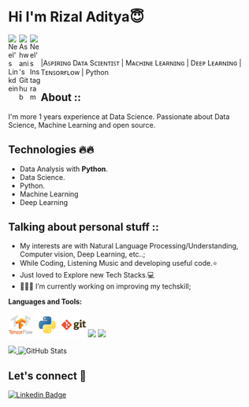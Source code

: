 # <a>Hi I'm Rizal Aditya</a>😇

<a href="https://linkedin.com/in/rzladitya">
  <img align="left" alt="Neel's Linkdein" width="22px" src="https://cdn.jsdelivr.net/npm/simple-icons@v3/icons/linkedin.svg" />
</a>
<a href="https://github.com/hujikan2">
  <img align="left" alt="Ashwani's Github" width="22px" src="https://cdn.jsdelivr.net/npm/simple-icons@v3/icons/github.svg" />
</a>
<a href="https://instagram.com/rzladit_">
  <img align="left" alt="Neel's Instagram" width="22px" src="https://cdn.jsdelivr.net/npm/simple-icons@v3/icons/instagram.svg" />
</a>

<br/>
<br/>



|Aꜱᴘɪʀɪɴɢ Dᴀᴛᴀ Sᴄɪᴇɴᴛɪꜱᴛ | Mᴀᴄʜɪɴᴇ Lᴇᴀʀɴɪɴɢ | Dᴇᴇᴘ Lᴇᴀʀɴɪɴɢ | Tᴇɴꜱᴏʀғʟᴏᴡ | Python


## About ::
  I'm more 1 years experience at Data Science. Passionate about Data Science, Machine Learning and open source.
   
   
## Technologies 🔥🔥
- Data Analysis with **Python**.
- Data Science.
- Python.
- Machine Learning
- Deep Learning


## Talking about personal stuff ::
- My interests are with Natural Language Processing/Understanding, Computer vision, Deep Learning, etc..;
- While Coding, Listening Music and developing useful code.⭐️
- Just loved to Explore new Tech Stacks.💻
- 👨🏽‍💻 I’m currently working on improving my techskill;

**Languages and Tools:**  

<code><img height="50" src="https://raw.githubusercontent.com/github/explore/80688e429a7d4ef2fca1e82350fe8e3517d3494d/topics/tensorflow/tensorflow.png"></code>
<code><img height="50" src="https://raw.githubusercontent.com/github/explore/80688e429a7d4ef2fca1e82350fe8e3517d3494d/topics/python/python.png"></code>
<code><img height="50" src="https://raw.githubusercontent.com/github/explore/80688e429a7d4ef2fca1e82350fe8e3517d3494d/topics/git/git.png"></code>
<code><img height="50" src="https://cdn.jsdelivr.net/npm/simple-icons@3.4.0/icons/kaggle.svg"></code>
<code><img height="50" src="https://cdn.jsdelivr.net/npm/simple-icons@3.4.0/icons/heroku.svg"></code>



<a href="https://github.com/hujikan2">
  <img src="https://github-readme-stats.vercel.app/api/top-langs/?username=hujikan2&theme=radical&hide=glsl,python" />
</a>



<img src="https://github-readme-stats.vercel.app/api?username=hujikan2&&show_icons=true&theme=radical&line_height=27&v=5" alt="GitHub Stats" />

##  Let's connect :speech_balloon:
[![Linkedin Badge](https://img.shields.io/badge/-Rizal-blue?style=flat-square&logo=Linkedin&logoColor=white&link=https://www.linkedin.com/in/rzladitya/)](https://www.linkedin.com/in/gorasiyaneel/)
